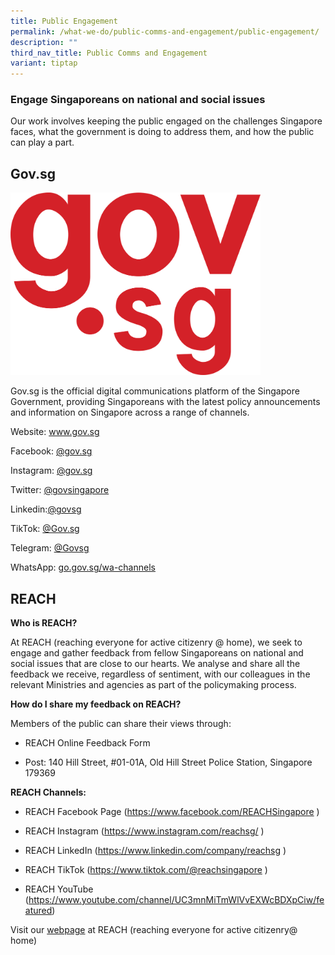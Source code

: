 ```yaml
---
title: Public Engagement
permalink: /what-we-do/public-comms-and-engagement/public-engagement/
description: ""
third_nav_title: Public Comms and Engagement
variant: tiptap
---
```

<h3>Engage Singaporeans on national and social issues</h3>
<p>Our work involves keeping the public engaged on the challenges Singapore
faces, what the government is doing to address them, and how the public
can play a part.</p>
<p></p>
<h2>Gov.sg</h2>
<div class="isomer-image-wrapper">
<img style="height:292px; width:400px;" height="auto" width="100%" src="/images/Public%20Comms/govsg%20logo.png">
</div>
<p>Gov.sg is the official digital communications platform of the Singapore
Government, providing Singaporeans with the latest policy announcements
and information on Singapore across a range of channels.</p>
<p>Website:&nbsp;<a href="http://www.gov.sg/" rel="noopener noreferrer nofollow" target="_blank">www.gov.sg</a>
</p>
<p>Facebook:&nbsp;<a href="http://www.facebook.com/gov.sg" rel="noopener noreferrer nofollow" target="_blank">@gov.sg</a>
</p>
<p>Instagram:&nbsp;<a href="http://www.instagram.com/gov.sg" rel="noopener noreferrer nofollow" target="_blank">@gov.sg</a>
</p>
<p>Twitter:&nbsp;<a href="http://www.twitter.com/govsingapore" rel="noopener noreferrer nofollow" target="_blank">@govsingapore</a>
</p>
<p>Linkedin:<a href="http://linkedin.com/company/govsg" rel="noopener noreferrer nofollow" target="_blank">@govsg</a>
</p>
<p>TikTok:&nbsp;<a href="http://tiktok.com/@gov.sg" rel="noopener noreferrer nofollow" target="_blank">@Gov.sg</a>
</p>
<p>Telegram:&nbsp;<a href="http://t.me/s/govsg" rel="noopener noreferrer nofollow" target="_blank">@Govsg</a>
</p>
<p>WhatsApp:&nbsp;<a href="http://go.gov.sg/wa-channels" rel="noopener noreferrer nofollow" target="_blank">go.gov.sg/wa-channels</a>
</p>
<h2>REACH</h2>
<p><strong>Who is REACH?</strong>
</p>
<p>At REACH (reaching everyone for active citizenry @ home), we seek to engage
and gather feedback from fellow Singaporeans on national and social issues
that are close to our hearts. We analyse and share all the feedback we
receive, regardless of sentiment, with our colleagues in the relevant Ministries
and agencies as part of the policymaking process.</p>
<p><strong>How do I share my feedback on REACH?</strong>
</p>
<p>Members of the public can share their views through:</p>
<ul data-tight="true" class="tight">
<li>
<p>REACH Online Feedback Form</p>
</li>
<li>
<p>Post: 140 Hill Street, #01-01A, Old Hill Street Police Station, Singapore
179369</p>
</li>
</ul>
<p><strong>REACH Channels:</strong>
</p>
<ul data-tight="true" class="tight">
<li>
<p>REACH Facebook Page (<a href="https://www.facebook.com/REACHSingapore" rel="noopener noreferrer nofollow" target="_blank">https://www.facebook.com/REACHSingapore</a>&nbsp;)</p>
</li>
<li>
<p>REACH Instagram (<a href="https://www.instagram.com/reachsg/" rel="noopener noreferrer nofollow" target="_blank">https://www.instagram.com/reachsg/</a>&nbsp;)</p>
</li>
<li>
<p>REACH LinkedIn (<a href="https://www.linkedin.com/company/reachsg" rel="noopener noreferrer nofollow" target="_blank">https://www.linkedin.com/company/reachsg</a>&nbsp;)</p>
</li>
<li>
<p>REACH TikTok (<a href="https://www.tiktok.com/@reachsingapore" rel="noopener noreferrer nofollow" target="_blank">https://www.tiktok.com/@reachsingapore</a>&nbsp;)</p>
</li>
<li>
<p>REACH YouTube (<a href="https://www.youtube.com/channel/UC3mnMiTmWlVvEXWcBDXpCiw/featured" rel="noopener noreferrer nofollow" target="_blank">https://www.youtube.com/channel/UC3mnMiTmWlVvEXWcBDXpCiw/featured</a>)</p>
</li>
</ul>
<p>Visit our <a href="https://www.reach.gov.sg/" rel="noopener noreferrer nofollow" target="_blank">webpage</a> at
REACH (reaching everyone for active citizenry@ home)</p>